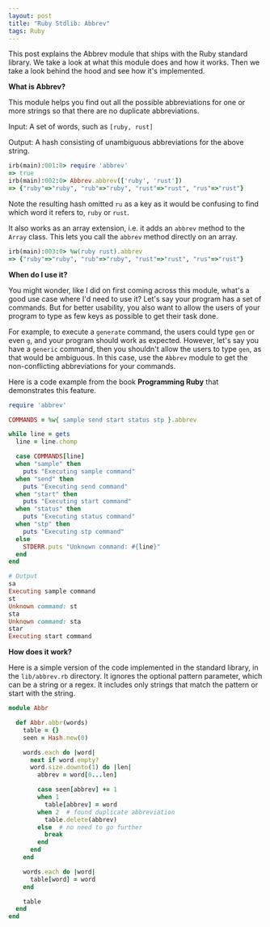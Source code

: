 ```yaml
---
layout: post
title: "Ruby Stdlib: Abbrev"
tags: Ruby
---
```


This post explains the Abbrev module that ships with the Ruby standard library. We take a look at what this module does and how it works. Then we take a look behind the hood and see how it's implemented. 

**What is Abbrev?**

This module helps you find out all the possible abbreviations for one or more strings so that there are no duplicate abbreviations. 

Input: A set of words, such as `[ruby, rust]`

Output: A hash consisting of unambiguous abbreviations for the above string.  

```ruby
irb(main):001:0> require 'abbrev'
=> true
irb(main):002:0> Abbrev.abbrev(['ruby', 'rust'])
=> {"ruby"=>"ruby", "rub"=>"ruby", "rust"=>"rust", "rus"=>"rust"}
```

Note the resulting hash omitted `ru` as a key as it would be confusing to find which word it refers to, `ruby` or `rust`.

It also works as an array extension, i.e. it adds an `abbrev` method to the `Array` class. This lets you call the `abbrev` method directly on an array. 

```ruby
irb(main):003:0> %w(ruby rust).abbrev
=> {"ruby"=>"ruby", "rub"=>"ruby", "rust"=>"rust", "rus"=>"rust"}
```

**When do I use it?**

You might wonder, like I did on first coming across this module, what's a good use case where I'd need to use it? Let's say your program has a set of commands. But for better usability, you also want to allow the users of your program to type as few keys as possible to get their task done. 

For example, to execute a `generate` command, the users could type `gen` or even `g`, and your program should work as expected. However, let's say you have a `generic` command, then you shouldn't allow the users to type `gen`, as that would be ambiguous. In this case, use the `Abbrev` module to get the non-conflicting abbreviations for your commands. 

Here is a code example from the book **Programming Ruby** that demonstrates this feature. 

```ruby
require 'abbrev'

COMMANDS = %w{ sample send start status stp }.abbrev

while line = gets
  line = line.chomp

  case COMMANDS[line]
  when "sample" then
    puts "Executing sample command"
  when "send" then
    puts "Executing send command"
  when "start" then
    puts "Executing start command"
  when "status" then
    puts "Executing status command"
  when "stp" then
    puts "Executing stp command"
  else
    STDERR.puts "Unknown command: #{line}"
  end
end

# Output
sa
Executing sample command
st
Unknown command: st
sta
Unknown command: sta
star
Executing start command
```

**How does it work?**

Here is a simple version of the code implemented in the standard library, in the `lib/abbrev.rb` directory. It ignores the optional pattern parameter, which can be a string or a regex. It includes only strings that match the pattern or start with the string. 

```ruby
module Abbr

  def Abbr.abbr(words)
    table = {}
    seen = Hash.new(0)

    words.each do |word|
      next if word.empty?
      word.size.downto(1) do |len|
        abbrev = word[0...len]

        case seen[abbrev] += 1
        when 1
          table[abbrev] = word
        when 2  # found duplicate abbreviation
          table.delete(abbrev)
        else  # no need to go further
          break
        end
      end
    end

    words.each do |word|
      table[word] = word
    end

    table
  end
end
```

